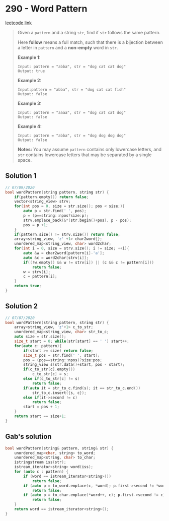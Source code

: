 # 290 - Word Pattern

[leetcode link](https://leetcode.com/problems/word-pattern/)

> Given a `pattern` and a string `str`, find if `str` follows the same pattern.
>
> Here **follow** means a full match, such that there is a bijection between a letter in `pattern` and a **non-empty** word in `str`.
>
> **Example 1:**
>
> ```
> Input: pattern = "abba", str = "dog cat cat dog"
> Output: true
> ```
>
> **Example 2:**
>
> ```
> Input:pattern = "abba", str = "dog cat cat fish"
> Output: false
> ```
>
> **Example 3:**
>
> ```
> Input: pattern = "aaaa", str = "dog cat cat dog"
> Output: false
> ```
>
> **Example 4:**
>
> ```
> Input: pattern = "abba", str = "dog dog dog dog"
> Output: false
> ```
>
> **Notes:**
>  You may assume `pattern` contains only lowercase letters, and `str` contains lowercase letters that may be separated by a single space.

## Solution 1

```cpp
// 07/09/2020
bool wordPattern(string pattern, string str) {
    if(pattern.empty()) return false;
    vector<string_view> strv;
    for(int pos = 0, size = str.size(); pos < size;){
        auto p = str.find(' ', pos);
        p = (p==string::npos?size:p);
        strv.emplace_back(&*(str.begin()+pos), p - pos);
        pos = p +1;
    }
    if(pattern.size() != strv.size()) return false;
    array<string_view, 'z' +1> char2word{};
    unordered_map<string_view, char> word2char;
    for(int i = 0, size = strv.size(); i != size; ++i){
        auto &w = char2word[pattern[i]-'a'];
        auto &c = word2char[strv[i]];
        if((!w.empty() && w != strv[i]) || (c && c != pattern[i]))
            return false;
        w = strv[i];
        c = pattern[i];
    }
    return true;
}
```
## Solution 2

```cpp
// 07/07/2020
bool wordPattern(string pattern, string str) {
    array<string_view, 'z'+1> c_to_str;
    unordered_map<string_view, char> str_to_c;
    auto size = str.size();
    size_t start = 0; while(str[start] == ' ') start++;
    for(auto c: pattern){
        if(start >= size) return false;
        size_t pos = str.find(' ', start);
        pos = (pos==string::npos)?size:pos;
        string_view s(str.data()+start, pos - start);
        if(c_to_str[c].empty())
            c_to_str[c] = s;
        else if(c_to_str[c] != s) 
            return false;
        if(auto it = str_to_c.find(s); it == str_to_c.end())
            str_to_c.insert({s, c});
        else if(it->second != c) 
            return false;
        start = pos + 1;
    }
    return start == size+1;
}
```

## Gab's solution

```cpp
bool wordPattern(string& pattern, string& str) {
    unordered_map<char, string> to_word;
    unordered_map<string, char> to_char;
    istringstream iss(str);
    istream_iterator<string> word(iss);
    for (auto c : pattern) {
        if (word == istream_iterator<string>()) 
            return false;
        if (auto p = to_word.emplace(c, *word); p.first->second != *word)
            return false;
        if (auto p = to_char.emplace(*word++, c); p.first->second != c)
            return false;
    }
    return word == istream_iterator<string>();
}
```

